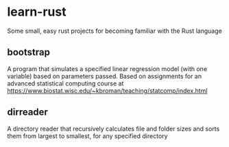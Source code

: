 # learn-rust
Some small, easy rust projects for becoming familiar with the Rust language

## bootstrap
A program that simulates a specified linear regression model (with one variable) based on parameters passed. Based on assignments for an advanced statistical computing course at https://www.biostat.wisc.edu/~kbroman/teaching/statcomp/index.html

## dirreader
A directory reader that recursively calculates file and folder sizes and sorts them from largest to smallest, for any specified directory
